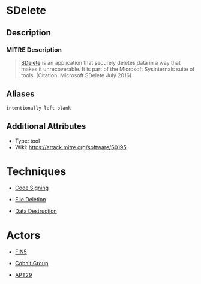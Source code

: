 
# SDelete

## Description

### MITRE Description

> [SDelete](https://attack.mitre.org/software/S0195) is an application that securely deletes data in a way that makes it unrecoverable. It is part of the Microsoft Sysinternals suite of tools. (Citation: Microsoft SDelete July 2016)

## Aliases

```
intentionally left blank
```

## Additional Attributes

* Type: tool
* Wiki: https://attack.mitre.org/software/S0195

# Techniques


* [Code Signing](../techniques/Code-Signing.md)

* [File Deletion](../techniques/File-Deletion.md)
    
* [Data Destruction](../techniques/Data-Destruction.md)
    

# Actors


* [FIN5](../actors/FIN5.md)

* [Cobalt Group](../actors/Cobalt-Group.md)
    
* [APT29](../actors/APT29.md)
    
